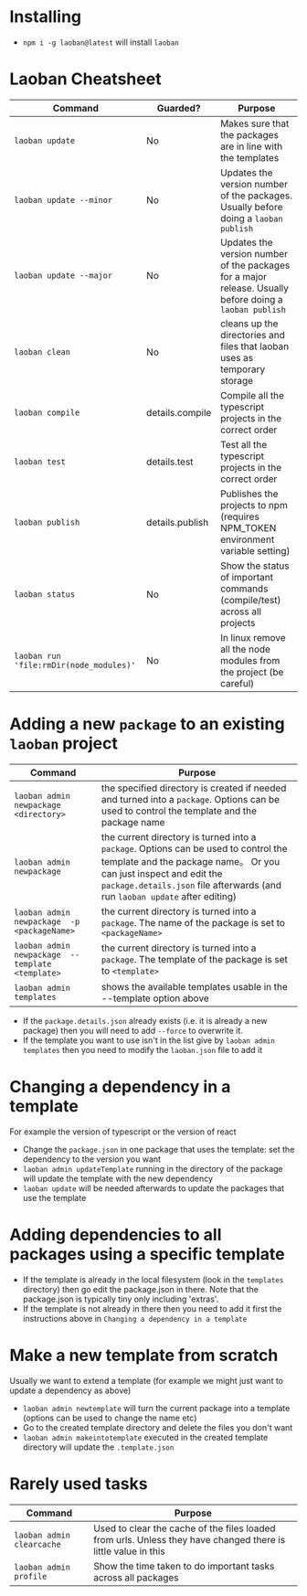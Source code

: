 # Installing

* `npm i -g laoban@latest` will install `laoban`

# Laoban Cheatsheet

| Command                                 | Guarded?        | Purpose                                                                                                 |
|-----------------------------------------|-----------------|---------------------------------------------------------------------------------------------------------|
| `laoban update`                         | No              | Makes sure that the packages are in line with the templates                                             |                                           
| `laoban update --minor`                 | No              | Updates the version number of the packages. Usually before doing a `laoban publish`                     |
| `laoban update --major`                 | No              | Updates the version number of the packages for a major release. Usually before doing a `laoban publish` |
| `laoban clean`                          | No              | cleans up the directories and files that laoban uses as temporary storage                               |
| `laoban compile`                        | details.compile | Compile all the typescript projects in the correct order                                                |            
| `laoban test`                           | details.test    | Test all the typescript projects in the correct order                                                   |        
| `laoban publish`                        | details.publish | Publishes the projects to npm (requires NPM_TOKEN environment variable setting)                         |          
| `laoban status`                         | No              | Show the status of important commands (compile/test) across all projects                                |
| `laoban run 'file:rmDir(node_modules)'` | No              | In linux remove all the node modules from the project (be careful)                                      |

# Adding a new `package` to an existing `laoban` project

| Command                                          | Purpose                                                                                                                                                                                                                                 |
|--------------------------------------------------|-----------------------------------------------------------------------------------------------------------------------------------------------------------------------------------------------------------------------------------------|
| `laoban admin newpackage <directory>`            | the specified directory is created if needed and turned into a `package`. Options can be used to control the template and the package name                                                                                              |                                                                                              
| `laoban admin newpackage`                        | the current directory is turned into a `package`. Options can be used to control the template and the package name。 Or you can just inspect and edit the `package.details.json` file afterwards (and run `laoban update` after editing) | 
| `laoban admin newpackage  -p <packageName>`      | the current directory is turned into a `package`. The name of the package is set to `<packageName>`                                                                                                                                     |
| `laoban admin newpackage  --template <template>` | the current directory is turned into a `package`. The template of the package is set to `<template>`                                                                                                                                    |
| `laoban admin templates`                         | shows the available templates usable in the --template option above                                                                                                                                                                     |

* If the `package.details.json` already exists (i.e. it is already a new package) then you will need to add `--force` to
  overwrite it.
* If the template you want to use isn't in the list give by `laoban admin templates` then you need to modify
  the `laoban.json` file to add it

# Changing a dependency in a template

For example the version of typescript or the version of react

* Change the `package.json` in one package that uses the template: set the dependency to the version you want
* `laoban admin updateTemplate` running in the directory of the package will update the template with the new dependency
* `laoban update` will be needed afterwards to update the packages that use the template

# Adding dependencies to all packages using a specific template

* If the template is already in the local filesystem (look in the `templates` directory) then go
  edit the package.json in there. Note that the package.json is typically tiny only including 'extras'.
* If the template is not already in there then you need to add it first the instructions above
  in `Changing a dependency in a template`

# Make a new template from scratch

Usually we want to extend a template (for example we might just want to update a dependency as above)

* `laoban admin newtemplate` will turn the current package into a template (options can be used to change the name etc)
* Go to the created template directory and delete the files you don't want
* `laoban admin makeintotemplate` executed in the created template directory will update the `.template.json`

# Rarely used tasks

| Command                   | Purpose                                                                                                       |
|---------------------------|---------------------------------------------------------------------------------------------------------------|
| `laoban admin clearcache` | Used to clear the cache of the files loaded from urls. Unless they have changed there is little value in this | 
| `laoban admin profile`    | Show the time taken to do important tasks across all packages                                                 |





